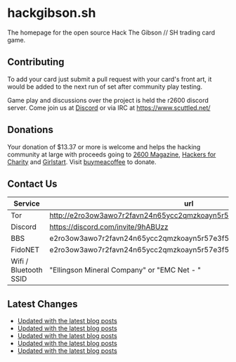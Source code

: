 # hackgibson.sh
The homepage for the open source Hack The Gibson // SH trading card game.


## Contributing

To add your card just submit a pull request with your card's front art, it would be added to the next run of set after community play testing.

Game play and discussions over the project is held the r2600 discord server. Come join us at [Discord](https://discord.com/invite/9hABUzz) or via IRC at https://www.scuttled.net/


## Donations

Your donation of $13.37 or more is welcome and helps the hacking community at large with proceeds going to [2600 Magazine](https://2600.com/), [Hackers for Charity](https://hackersforcharity.org) and [Girlstart](https://girlstart.org).  Visit [buymeacoffee](https://www.buymeacoffee.com/hackgibson.sh) to donate.


## Contact Us

Service | url
-|-
Tor | http://e2ro3ow3awo7r2favn24n65ycc2qmzkoayn5r57e3f56nvjwdcgg32ad.onion
Discord | https://discord.com/invite/9hABUzz
BBS | e2ro3ow3awo7r2favn24n65ycc2qmzkoayn5r57e3f56nvjwdcgg32ad.onion:23
FidoNET | e2ro3ow3awo7r2favn24n65ycc2qmzkoayn5r57e3f56nvjwdcgg32ad.onion:24554
Wifi / Bluetooth SSID | "Ellingson Mineral Company" or "EMC Net - <fidonet address>"

## Latest Changes
<!-- BLOG-POST-LIST:START -->
- [Updated with the latest blog posts](https://github.com/DFW2600/hackgibson.sh/commit/0d99ff593067539281ae09a91b2f8730c849780d)
- [Updated with the latest blog posts](https://github.com/DFW2600/hackgibson.sh/commit/d12d81923b3b8fa8c7e3f1610f4bb818b8250bc2)
- [Updated with the latest blog posts](https://github.com/DFW2600/hackgibson.sh/commit/55b9432db9ffe6dcecf9700aa3d927d6605be8f7)
- [Updated with the latest blog posts](https://github.com/DFW2600/hackgibson.sh/commit/706c52cece4851472ca9375656f51357a9c7b902)
- [Updated with the latest blog posts](https://github.com/DFW2600/hackgibson.sh/commit/fdb217a310b74aceda4e9d6153b87fe2ccb52d68)
<!-- BLOG-POST-LIST:END -->
